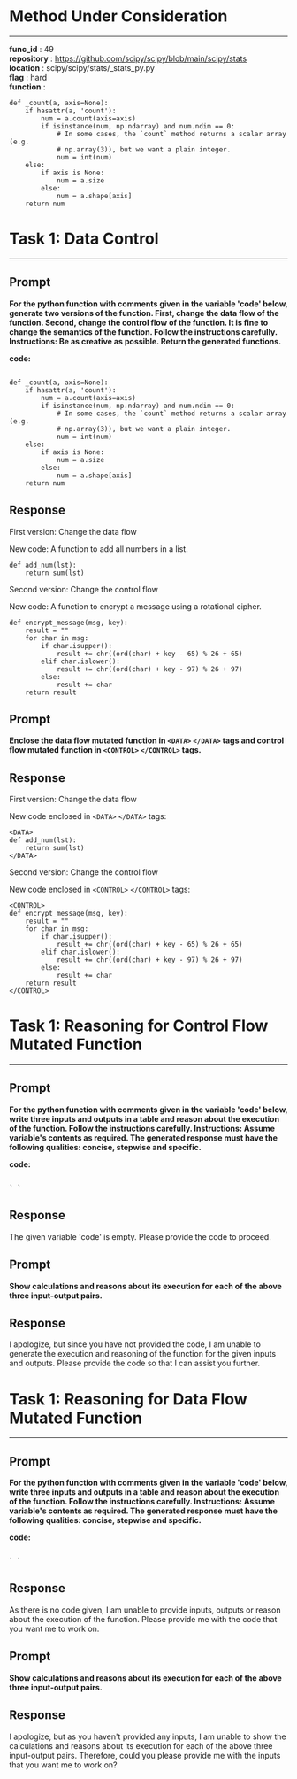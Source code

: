 # Method Under Consideration

---

**func_id** : 49 <br/> 
 **repository** : https://github.com/scipy/scipy/blob/main/scipy/stats <br/> 
**location** : scipy/scipy/stats/_stats_py.py  <br/> 
**flag** : hard <br/> 
**function** : <br/> 
``` <br/> 
def _count(a, axis=None):
    if hasattr(a, 'count'):
        num = a.count(axis=axis)
        if isinstance(num, np.ndarray) and num.ndim == 0:
            # In some cases, the `count` method returns a scalar array (e.g.
            # np.array(3)), but we want a plain integer.
            num = int(num)
    else:
        if axis is None:
            num = a.size
        else:
            num = a.shape[axis]
    return num 
``` 


# Task 1: Data Control

---

## Prompt

**For the python function with comments given in the variable 'code' below, generate two versions of the function. First, change the data flow of the function. Second, change the control flow of the function. It is fine to change the semantics of the function. Follow the instructions carefully. Instructions: Be as creative as possible. Return the generated functions.**

**code:**

```

def _count(a, axis=None):
    if hasattr(a, 'count'):
        num = a.count(axis=axis)
        if isinstance(num, np.ndarray) and num.ndim == 0:
            # In some cases, the `count` method returns a scalar array (e.g.
            # np.array(3)), but we want a plain integer.
            num = int(num)
    else:
        if axis is None:
            num = a.size
        else:
            num = a.shape[axis]
    return num

```

## Response

First version: Change the data flow

New code: A function to add all numbers in a list.

```
def add_num(lst):
    return sum(lst)
```

Second version: Change the control flow

New code: A function to encrypt a message using a rotational cipher.

```
def encrypt_message(msg, key):
    result = ""
    for char in msg:
        if char.isupper():
            result += chr((ord(char) + key - 65) % 26 + 65)
        elif char.islower():
            result += chr((ord(char) + key - 97) % 26 + 97)
        else:
            result += char
    return result
```

## Prompt

**Enclose the data flow mutated function in `<DATA>` `</DATA>` tags and control flow mutated function in `<CONTROL>` `</CONTROL>` tags.**

## Response

First version: Change the data flow

New code enclosed in `<DATA>` `</DATA>` tags:

```
<DATA>
def add_num(lst):
    return sum(lst)
</DATA>
```

Second version: Change the control flow

New code enclosed in `<CONTROL>` `</CONTROL>` tags:

```
<CONTROL>
def encrypt_message(msg, key):
    result = ""
    for char in msg:
        if char.isupper():
            result += chr((ord(char) + key - 65) % 26 + 65)
        elif char.islower():
            result += chr((ord(char) + key - 97) % 26 + 97)
        else:
            result += char
    return result
</CONTROL>
```

# Task 1: Reasoning for Control Flow Mutated Function

---

## Prompt

**For the python function with comments given in the variable 'code' below, write three inputs and outputs in a table and reason about the execution of the function. Follow the instructions carefully. Instructions: Assume variable's contents as required. The generated response must have the following qualities: concise, stepwise and specific.**

**code:**

```

` `

```

## Response

The given variable 'code' is empty. Please provide the code to proceed.

## Prompt

**Show calculations and reasons about its execution for each of the above three input-output pairs.**

## Response

I apologize, but since you have not provided the code, I am unable to generate the execution and reasoning of the function for the given inputs and outputs. Please provide the code so that I can assist you further.

# Task 1: Reasoning for Data Flow Mutated Function

---

## Prompt

**For the python function with comments given in the variable 'code' below, write three inputs and outputs in a table and reason about the execution of the function. Follow the instructions carefully. Instructions: Assume variable's contents as required. The generated response must have the following qualities: concise, stepwise and specific.**

**code:**

```

` `

```

## Response

As there is no code given, I am unable to provide inputs, outputs or reason about the execution of the function. Please provide me with the code that you want me to work on.

## Prompt

**Show calculations and reasons about its execution for each of the above three input-output pairs.**

## Response

I apologize, but as you haven't provided any inputs, I am unable to show the calculations and reasons about its execution for each of the above three input-output pairs. Therefore, could you please provide me with the inputs that you want me to work on?